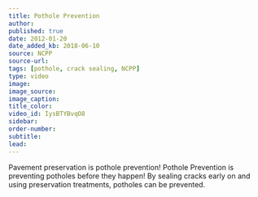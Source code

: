 ```yaml
---
title: Pothole Prevention
author:
published: true
date: 2012-01-20
date_added_kb: 2018-06-10
source: NCPP
source-url:
tags: [pothole, crack sealing, NCPP]
type: video
image:
image_source:
image_caption:
title_color:
video_id: IysBTYBvqO8
sidebar:
order-number:
subtitle:
lead:
---
```


Pavement preservation is pothole prevention! Pothole Prevention is preventing potholes before they happen!  By sealing cracks early on and using preservation treatments, potholes can be prevented.
<!--more-->
